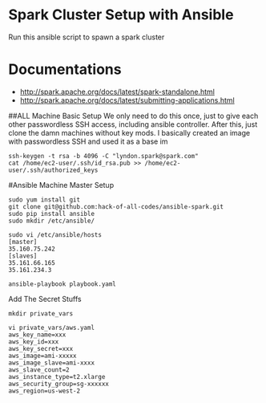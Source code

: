 # Spark Cluster Setup with Ansible
Run this ansible script to spawn a spark cluster

# Documentations
- http://spark.apache.org/docs/latest/spark-standalone.html
- http://spark.apache.org/docs/latest/submitting-applications.html

##ALL Machine Basic Setup
We only need to do this once, just to give each other passwordless SSH access, 
including ansible controller.
After this, just clone the damn machines without key mods.
I basically created an image with passwordless SSH and used it as a base
im
```
ssh-keygen -t rsa -b 4096 -C "lyndon.spark@spark.com"
cat /home/ec2-user/.ssh/id_rsa.pub >> /home/ec2-user/.ssh/authorized_keys
```

#Ansible Machine Master Setup
```
sudo yum install git
git clone git@github.com:hack-of-all-codes/ansible-spark.git
sudo pip install ansible
sudo mkdir /etc/ansible/

sudo vi /etc/ansible/hosts
[master]
35.160.75.242
[slaves]
35.161.66.165
35.161.234.3

ansible-playbook playbook.yaml
```

Add The Secret Stuffs
```
mkdir private_vars

vi private_vars/aws.yaml
aws_key_name=xxx
aws_key_id=xxx
aws_key_secret=xxx
aws_image=ami-xxxxx
aws_image_slave=ami-xxxx
aws_slave_count=2
aws_instance_type=t2.xlarge
aws_security_group=sg-xxxxxx
aws_region=us-west-2
```